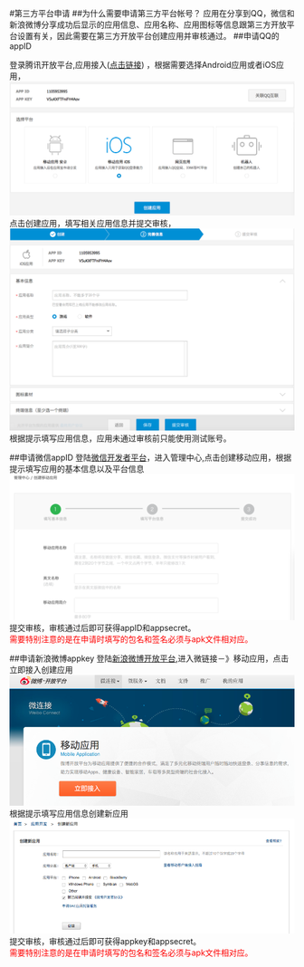 #第三方平台申请
##为什么需要申请第三方平台帐号？
应用在分享到QQ，微信和新浪微博分享成功后显示的应用信息、应用名称、应用图标等信息跟第三方开放平台设置有关，因此需要在第三方开放平台创建应用并审核通过。
##申请QQ的appID

登录腾讯开放平台,应用接入(<a href="http://op.open.qq.com/appregv2/">点击链接</a>) ，根据需要选择Android应用或者iOS应用，
![](image/qq_select_platform.png)
点击创建应用，填写相关应用信息并提交审核，
![](image/qq_ios_platform.png)
根据提示填写应用信息，应用未通过审核前只能使用测试账号。

##申请微信appID
登陆<a href="https://open.weixin.qq.com/">微信开发者平台</a>，进入管理中心,点击创建移动应用，根据提示填写应用的基本信息以及平台信息
![](image/wechat_platform.png)
提交审核，审核通过后即可获得appID和appsecret。<br>
<font color="red">需要特别注意的是在申请时填写的包名和签名必须与apk文件相对应。</font>

##申请新浪微博appkey
登陆<a href="http://open.weibo.com"/>新浪微博开放平台</a>,进入微链接－》移动应用，点击立即接入创建应用
![](image/sina_platform.png)
根据提示填写应用信息创建新应用
![](image/sina_create_platform.png)
提交审核，审核通过后即可获得appkey和appsecret。<br>
<font color="red">需要特别注意的是在申请时填写的包名和签名必须与apk文件相对应。</font>
